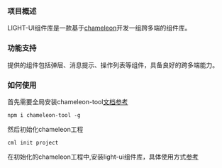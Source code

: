 ### 项目概述

LIGHT-UI组件库是一款基于[chameleon](https://github.com/didi/chameleon)开发一组跨多端的组件库。

### 功能支持

提供的组件包括弹层、消息提示、操作列表等组件，具备良好的跨多端能力。

### 如何使用

首先需要全局安装chameleon-tool[文档参考](https://cmljs.org/#/)

```
npm i chameleon-tool -g
```

然后初始化chameleon工程

```
cml init project
```

在初始化的chameleon工程中,安装light-ui组件库，具体使用方式[参考](https://cmljs.org/#/)

